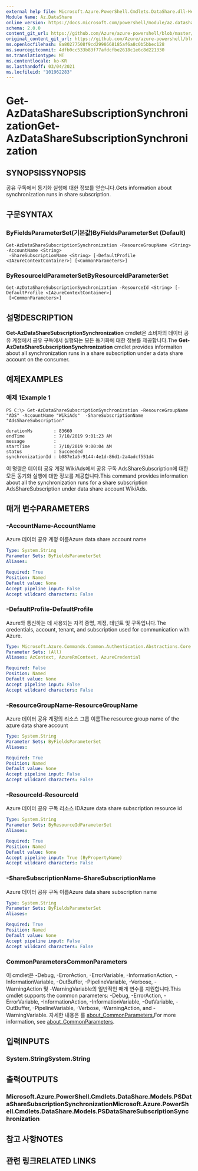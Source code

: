 ```yaml
---
external help file: Microsoft.Azure.PowerShell.Cmdlets.DataShare.dll-Help.xml
Module Name: Az.DataShare
online version: https://docs.microsoft.com/powershell/module/az.datashare/get-azdatasharesubscriptionsynchronization
schema: 2.0.0
content_git_url: https://github.com/Azure/azure-powershell/blob/master/src/DataShare/DataShare/help/Get-AzDataShareSubscriptionSynchronization.md
original_content_git_url: https://github.com/Azure/azure-powershell/blob/master/src/DataShare/DataShare/help/Get-AzDataShareSubscriptionSynchronization.md
ms.openlocfilehash: 8a80277508f9cd2998668185af6a8c0b5bbec128
ms.sourcegitcommit: 4dfb0cc533b83f77afdcfbe2618c1e6c8d221330
ms.translationtype: MT
ms.contentlocale: ko-KR
ms.lasthandoff: 03/04/2021
ms.locfileid: "101962283"
---
```

# <span data-ttu-id="38bd3-101">Get-AzDataShareSubscriptionSynchronization</span><span class="sxs-lookup"><span data-stu-id="38bd3-101">Get-AzDataShareSubscriptionSynchronization</span></span>

## <span data-ttu-id="38bd3-102">SYNOPSIS</span><span class="sxs-lookup"><span data-stu-id="38bd3-102">SYNOPSIS</span></span>
<span data-ttu-id="38bd3-103">공유 구독에서 동기화 실행에 대한 정보를 얻습니다.</span><span class="sxs-lookup"><span data-stu-id="38bd3-103">Gets information about synchronization runs in share subscription.</span></span>

## <span data-ttu-id="38bd3-104">구문</span><span class="sxs-lookup"><span data-stu-id="38bd3-104">SYNTAX</span></span>

### <span data-ttu-id="38bd3-105">ByFieldsParameterSet(기본값)</span><span class="sxs-lookup"><span data-stu-id="38bd3-105">ByFieldsParameterSet (Default)</span></span>
```
Get-AzDataShareSubscriptionSynchronization -ResourceGroupName <String> -AccountName <String>
 -ShareSubscriptionName <String> [-DefaultProfile <IAzureContextContainer>] [<CommonParameters>]
```

### <span data-ttu-id="38bd3-106">ByResourceIdParameterSet</span><span class="sxs-lookup"><span data-stu-id="38bd3-106">ByResourceIdParameterSet</span></span>
```
Get-AzDataShareSubscriptionSynchronization -ResourceId <String> [-DefaultProfile <IAzureContextContainer>]
 [<CommonParameters>]
```

## <span data-ttu-id="38bd3-107">설명</span><span class="sxs-lookup"><span data-stu-id="38bd3-107">DESCRIPTION</span></span>
<span data-ttu-id="38bd3-108">**Get-AzDataShareSubscriptionSynchronization** cmdlet은 소비자의 데이터 공유 계정에서 공유 구독에서 실행되는 모든 동기화에 대한 정보를 제공합니다.</span><span class="sxs-lookup"><span data-stu-id="38bd3-108">The **Get-AzDataShareSubscriptionSynchronization** cmdlet provides informaiton about all synchronization runs in a share subscription under a data share account on the consumer.</span></span>

## <span data-ttu-id="38bd3-109">예제</span><span class="sxs-lookup"><span data-stu-id="38bd3-109">EXAMPLES</span></span>

### <span data-ttu-id="38bd3-110">예제 1</span><span class="sxs-lookup"><span data-stu-id="38bd3-110">Example 1</span></span>
```
PS C:\> Get-AzDataShareSubscriptionSynchronization -ResourceGroupName "ADS" -AccountName "WikiAds"  -ShareSubscriptionName "AdsShareSubscription"

durationMs        : 83660
endTime           : 7/10/2019 9:01:23 AM
message           :
startTime         : 7/10/2019 9:00:04 AM
status            : Succeeded
synchronizationId : b087e1a5-9144-4e1d-86d1-2a4adcf551d4
```

<span data-ttu-id="38bd3-111">이 명령은 데이터 공유 계정 WikiAds에서 공유 구독 AdsShareSubscription에 대한 모든 동기화 실행에 대한 정보를 제공합니다.</span><span class="sxs-lookup"><span data-stu-id="38bd3-111">This command provides information about all the synchronization runs for a share subscription AdsShareSubscription under data share account WikiAds.</span></span>

## <span data-ttu-id="38bd3-112">매개 변수</span><span class="sxs-lookup"><span data-stu-id="38bd3-112">PARAMETERS</span></span>

### <span data-ttu-id="38bd3-113">-AccountName</span><span class="sxs-lookup"><span data-stu-id="38bd3-113">-AccountName</span></span>
<span data-ttu-id="38bd3-114">Azure 데이터 공유 계정 이름</span><span class="sxs-lookup"><span data-stu-id="38bd3-114">Azure data share account name</span></span>

```yaml
Type: System.String
Parameter Sets: ByFieldsParameterSet
Aliases:

Required: True
Position: Named
Default value: None
Accept pipeline input: False
Accept wildcard characters: False
```

### <span data-ttu-id="38bd3-115">-DefaultProfile</span><span class="sxs-lookup"><span data-stu-id="38bd3-115">-DefaultProfile</span></span>
<span data-ttu-id="38bd3-116">Azure와 통신하는 데 사용되는 자격 증명, 계정, 테넌트 및 구독입니다.</span><span class="sxs-lookup"><span data-stu-id="38bd3-116">The credentials, account, tenant, and subscription used for communication with Azure.</span></span>

```yaml
Type: Microsoft.Azure.Commands.Common.Authentication.Abstractions.Core.IAzureContextContainer
Parameter Sets: (All)
Aliases: AzContext, AzureRmContext, AzureCredential

Required: False
Position: Named
Default value: None
Accept pipeline input: False
Accept wildcard characters: False
```

### <span data-ttu-id="38bd3-117">-ResourceGroupName</span><span class="sxs-lookup"><span data-stu-id="38bd3-117">-ResourceGroupName</span></span>
<span data-ttu-id="38bd3-118">Azure 데이터 공유 계정의 리소스 그룹 이름</span><span class="sxs-lookup"><span data-stu-id="38bd3-118">The resource group name of the azure data share account</span></span>

```yaml
Type: System.String
Parameter Sets: ByFieldsParameterSet
Aliases:

Required: True
Position: Named
Default value: None
Accept pipeline input: False
Accept wildcard characters: False
```

### <span data-ttu-id="38bd3-119">-ResourceId</span><span class="sxs-lookup"><span data-stu-id="38bd3-119">-ResourceId</span></span>
<span data-ttu-id="38bd3-120">Azure 데이터 공유 구독 리소스 ID</span><span class="sxs-lookup"><span data-stu-id="38bd3-120">Azure data share subscription resource id</span></span>

```yaml
Type: System.String
Parameter Sets: ByResourceIdParameterSet
Aliases:

Required: True
Position: Named
Default value: None
Accept pipeline input: True (ByPropertyName)
Accept wildcard characters: False
```

### <span data-ttu-id="38bd3-121">-ShareSubscriptionName</span><span class="sxs-lookup"><span data-stu-id="38bd3-121">-ShareSubscriptionName</span></span>
<span data-ttu-id="38bd3-122">Azure 데이터 공유 구독 이름</span><span class="sxs-lookup"><span data-stu-id="38bd3-122">Azure data share subscription name</span></span>

```yaml
Type: System.String
Parameter Sets: ByFieldsParameterSet
Aliases:

Required: True
Position: Named
Default value: None
Accept pipeline input: False
Accept wildcard characters: False
```

### <span data-ttu-id="38bd3-123">CommonParameters</span><span class="sxs-lookup"><span data-stu-id="38bd3-123">CommonParameters</span></span>
<span data-ttu-id="38bd3-124">이 cmdlet은 -Debug, -ErrorAction, -ErrorVariable, -InformationAction, -InformationVariable, -OutBuffer, -PipelineVariable, -Verbose, -WarningAction 및 -WarningVariable의 일반적인 매개 변수를 지원합니다.</span><span class="sxs-lookup"><span data-stu-id="38bd3-124">This cmdlet supports the common parameters: -Debug, -ErrorAction, -ErrorVariable, -InformationAction, -InformationVariable, -OutVariable, -OutBuffer, -PipelineVariable, -Verbose, -WarningAction, and -WarningVariable.</span></span> <span data-ttu-id="38bd3-125">자세한 내용은 를 [about_CommonParameters.](http://go.microsoft.com/fwlink/?LinkID=113216)</span><span class="sxs-lookup"><span data-stu-id="38bd3-125">For more information, see [about_CommonParameters](http://go.microsoft.com/fwlink/?LinkID=113216).</span></span>

## <span data-ttu-id="38bd3-126">입력</span><span class="sxs-lookup"><span data-stu-id="38bd3-126">INPUTS</span></span>

### <span data-ttu-id="38bd3-127">System.String</span><span class="sxs-lookup"><span data-stu-id="38bd3-127">System.String</span></span>

## <span data-ttu-id="38bd3-128">출력</span><span class="sxs-lookup"><span data-stu-id="38bd3-128">OUTPUTS</span></span>

### <span data-ttu-id="38bd3-129">Microsoft.Azure.PowerShell.Cmdlets.DataShare.Models.PSDataShareSubscriptionSynchronization</span><span class="sxs-lookup"><span data-stu-id="38bd3-129">Microsoft.Azure.PowerShell.Cmdlets.DataShare.Models.PSDataShareSubscriptionSynchronization</span></span>

## <span data-ttu-id="38bd3-130">참고 사항</span><span class="sxs-lookup"><span data-stu-id="38bd3-130">NOTES</span></span>

## <span data-ttu-id="38bd3-131">관련 링크</span><span class="sxs-lookup"><span data-stu-id="38bd3-131">RELATED LINKS</span></span>
